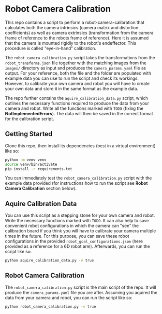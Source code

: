 # Robot Camera Calibration

This repo contains a script to perform a robot-camera-calibration that calculates both the camera intrinsics (camera matrix and distortion coefficients) as well as camera extrinsics (transformation from the camera frame of reference to the robots frame of reference). Here it is assumed that the camera is mounted rigidly to the robot's endeffector. This procedure is called "eye-in-hand" calibration.

The ```robot_camera_calibration.py``` script takes the transformations from the ```robot_transforms.json``` file together with the matching images from the ```images/``` directory as input and produces the ```camera_params.yaml``` file as output. For your reference, both the file and the folder are populated with example data you can use to run the script and check its workings. However, to calibrate your own camera and robot you will have to create your own data and store it in the same format as the example data.

The repo further contains the ```aquire_calibration_data.py``` script, which outlines the necessary functions required to produce the data from your camera and robot. Write all the functions marked with ```TODO``` (fixing the **NotImplementedErrors**). The data will then be saved in the correct format for the calibration script.

## Getting Started

Clone this repo, then install its dependencies (best in a virtual environment) like so:

```bash
python -m venv venv
source venv/bin/activate
pip install -r requirements.txt
```

You can immediately test the ```robot_camera_calibration.py``` script with the example data provided (for instructions how to run the script see **Robot Camera Calibration** section below).

## Aquire Calibration Data

You can use this script as a stepping stone for your own camera and robot. Write the necessary functions marked with ```TODO```. It can also help to save convenient robot configurations in which the camera can "see" the calibration board if you think you will have to calibrate your camera multiple times in the future. For this purpose, you can save these robot configurations in the provided ```robot_goal_configurations.json``` (here provided as a reference for a 6D robot arm). Afterwards, you can run the script like so:

```bash
python aquire_calibration_data.py -v true
```

## Robot Camera Calibration

The ```robot_camera_calibration.py``` script is the main script of the repo. It will produce the ```camera_params.yaml``` file you are after. Assuming you aquired the data from your camera and robot, you can run the script like so:

```bash
python robot_camera_calibration.py -v true
```
